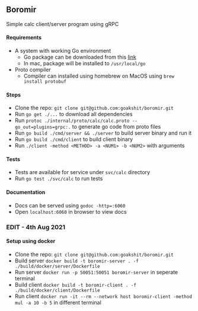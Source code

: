 ## Boromir
Simple calc client/server program using gRPC

#### Requirements
- A system with working Go environment
   - Go package can be downloaded from this [link](https://golang.org/doc/install)
   - In mac, package will be installed to `/usr/local/go`
- Proto compiler
   - Compiler can installed using homebrew on MacOS using `brew install protobuf`

#### Steps
- Clone the repo: `git clone git@github.com:goakshit/boromir.git`
- Run `go get ./...` to download all dependencies
- Run `protoc ./internal/proto/calc/calc.proto --go_out=plugins=grpc:.` to generate go code from proto files
- Run `go build ./cmd/server && ./server` to build server binary and run it
- Run `go build ./cmd/client` to build client binary
- Run `./client -method <METHOD> -a <NUM1> -b <NUM2>` with arguments

#### Tests
- Tests are available for service under `svc/calc` directory
- Run `go test ./svc/calc` to run tests

#### Documentation
- Docs can be served using `godoc -http=:6060`
- Open `localhost:6060` in browser to view docs


### EDIT - 4th Aug 2021

#### Setup using docker
- Clone the repo: `git clone git@github.com:goakshit/boromir.git`
- Build server `docker build -t boromir-server . -f ./build/docker/server/Dockerfile`
- Run server `docker run -p 50051:50051 boromir-server` in seperate terminal
- Build client `docker build -t boromir-client . -f ./build/docker/client/Dockerfile`
- Run client `docker run -it --rm --network host boromir-client -method mul -a 10 -b 5` in different terminal
